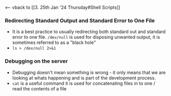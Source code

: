 <-- vback to [[3. 25th Jan '24 Thursday#Shell Scripts]]

### Redirecting Standard Output and Standard Error to One File

- It is a best practice to usually redirecting both standard out and standard error to one file. 
`/dev/null` is used for disposing unwanted output, it is sometimes referred to as a "black hole"
- `ls > /dev/null 2>&1`

### Debugging on the server
- Debugging doesn't mean something is wrong - it only means that we are looking at whats happening and is part of the development process. 
- `cat` is a useful command it is used for concatenating files in to one / read the contents of a file
